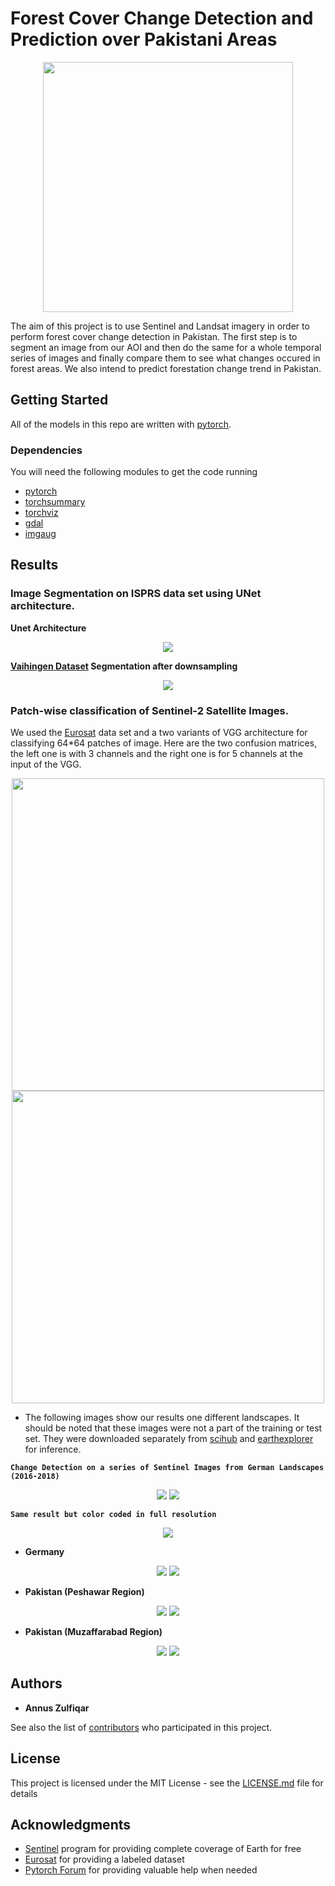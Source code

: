 # Forest Cover Change Detection and Prediction over Pakistani Areas
<p align='center'>
    <!-- <img src='http://informationcommunicationtechnology.com/wp-content/uploads/2018/06/Forest-Wallpaper.jpg' width="800" height="500"/> -->
    <img src='https://media.pri.org/s3fs-public/borneo-forest-change.gif' width="400" height="400"/>
</p>

The aim of this project is to use Sentinel and Landsat imagery in order to perform forest cover change detection in Pakistan. The first step is to segment an image from our AOI and then do the same for a whole temporal series of images and finally compare them to see what changes occured in forest areas. We also intend to predict forestation change trend in Pakistan.                                                                                      

## Getting Started

All of the models in this repo are written with [pytorch](https://github.com/pytorch/pytorch).

### Dependencies

You will need the following modules to get the code running

* [pytorch](https://github.com/pytorch/pytorch)
* [torchsummary](https://github.com/sksq96/pytorch-summary)
* [torchviz](https://github.com/szagoruyko/pytorchviz)
* [gdal](https://pypi.org/project/GDAL/)
* [imgaug](https://github.com/aleju/imgaug)


## Results

### Image Segmentation on ISPRS data set using UNet architecture.
**Unet Architecture** 
<p align='center'> 
    <img src="results/unet-architecture.png">
</p>

**[Vaihingen Dataset](http://www2.isprs.org/commissions/comm3/wg4/semantic-labeling.html) Segmentation after downsampling**
<p align='center'> 
    <img src="results/downsampled_seg_result.png">
</p>

### Patch-wise classification of Sentinel-2 Satellite Images.
We used the [Eurosat](https://arxiv.org/pdf/1709.00029.pdf) data set and a two variants of VGG architecture for classifying 64*64 patches of image.
Here are the two confusion matrices, the left one is with 3 channels and the right one is for 5 channels at the input of the VGG.
<p align="center"> 
    <img src="results/vgg-3.png" width="500" height="500"/>
    <img src="results/vgg-5.png" width="500" height="500"/>
</p>

* The following images show our results one different landscapes. It should be noted that these images were not a part of the training or test set. They were downloaded separately from [scihub](https://scihub.copernicus.eu) and [earthexplorer](http://earthexplorer.usgs.gov) for inference.  

**`Change Detection on a series of Sentinel Images from German Landscapes (2016-2018)`**
<p align='center'> 
    <img src="results/10_10.gif"/>
    <img src="results/20_20.gif"/>
</p>

**`Same result but color coded in full resolution`**
<p align='center'> 
    <img src="results/rgb_color_coded_segmentation/seg.gif"/>
</p>


- **Germany**
<p align="center"> 
    <img src="results/german_patchwise_1.png"/>
    <img src="results/german_patchwise_2.png"/>
</p>

- **Pakistan (Peshawar Region)**
<p align="center"> 
    <img src="results/peshawar_patchwise_1.png"/>
    <img src="results/peshawar_patchwise_2.png"/>
</p>

- **Pakistan (Muzaffarabad Region)**
<p align="center"> 
    <img src="results/muzaffarabad_patchwise_1.png"/>
    <img src="results/muzaffarabad_patchwise_2.png"/>
</p>

## Authors

* **Annus Zulfiqar**

See also the list of [contributors](https://github.com/annusgit/ForestCoverChange/graphs/contributors) who participated in this project.

## License

This project is licensed under the MIT License - see the [LICENSE.md](LICENSE) file for details

## Acknowledgments

* [Sentinel](https://scihub.copernicus.eu/) program for providing complete coverage of Earth for free
* [Eurosat](https://arxiv.org/pdf/1709.00029.pdf) for providing a labeled dataset
* [Pytorch Forum](http://discuss.pytorch.org/) for providing valuable help when needed








